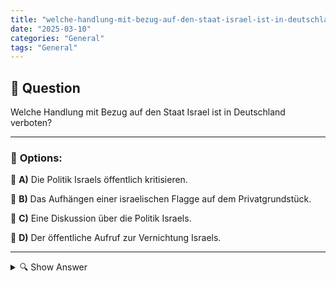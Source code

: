 ```yaml
---
title: "welche-handlung-mit-bezug-auf-den-staat-israel-ist-in-deutschland-verboten"
date: "2025-03-10"
categories: "General"
tags: "General"
---
```


## 📌 **Question**

Welche Handlung mit Bezug auf den Staat Israel ist in Deutschland verboten?



---

### 📝 **Options:**

🔘 **A)** Die Politik Israels öffentlich kritisieren.

🔘 **B)** Das Aufhängen einer israelischen Flagge auf dem Privatgrundstück.

🔘 **C)** Eine Diskussion über die Politik Israels.

🔘 **D)** Der öffentliche Aufruf zur Vernichtung Israels.

---

<details>
  <summary>🔍 Show Answer</summary>

  <p>
💡  <b>Correct Answer:</b>  d
  </p>
  <p>
    📖<b>Explanation:</b>
    General
  </p>
</details>
